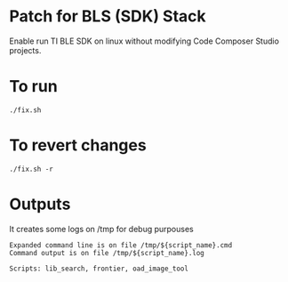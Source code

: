 # Patch for BLS (SDK) Stack 
Enable run TI BLE SDK on linux without modifying Code Composer Studio projects.

# To run
    ./fix.sh

# To revert changes
    ./fix.sh -r

# Outputs
It creates some logs on /tmp for debug purpouses

    Expanded command line is on file /tmp/${script_name}.cmd
    Command output is on file /tmp/${script_name}.log

    Scripts: lib_search, frontier, oad_image_tool

